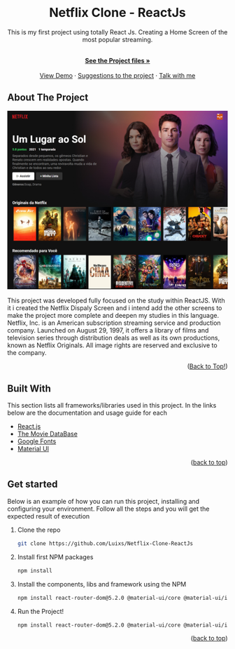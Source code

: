 

<!-- MAIN PAGE -->
<br />
<div align="center" id="top">
  <h1 align="center">Netflix Clone - ReactJs</h1>
  This is my first project using totally React Js. Creating a Home Screen of the most popular streaming.
  <p align="center">
    <br />
    <a href=""><strong>See the Project files »</strong></a>
    <br />
    <br />
    <a href="https://github.com/Luixs/Netflix-Clone-ReactJs/tree/main/src/website-demo">View Demo</a>
    ·
    <a href="https://www.linkedin.com/in/luis-tarlino/">Suggestions to the project</a>
    ·
    <a href="https://www.linkedin.com/in/luis-tarlino/">Talk with me</a>
  </p>
</div>

<!-- ABOUT THE PROJECT -->
<div id= "about-the-project">
  <h2>About The Project</h2>

  [![Product Name Screen Shot][product-screenshot]](https://example.com)

  This project was developed fully focused on the study within ReactJS. With it i created the Netflix Dispaly Screen and i intend add the other screens to make the project more complete and deepen my studies in this language. <br/>
  Netflix, Inc. is an American subscription streaming service and production company. Launched on August 29, 1997, it offers a library of films and television series through distribution deals as well as its own productions, known as Netflix Originals. All image rights are reserved and exclusive to the company.
  <p align="right">(<a href="#top">Back to Top!</a>)</p>
</div

 
<div id="Built-With">
  <h2>Built With</h2>

  This section lists all frameworks/libraries used in this project. In the links below are the documentation and usage guide for each

  * [React.js](https://reactjs.org/)
  * [The Movie DataBase](https://www.themoviedb.org)
  * [Google Fonts](https://fonts.google.com)
  * [Material UI](https://v4.mui.com/components/material-icons/)

  <p align="right">(<a href="#top">back to top</a>)</p>
<div/>
  
 
 
<div id= "Started"><h2>Get started</h2>

Below is an example of how you can run this project, installing and configuring your environment.
Follow all the steps and you will get the expected result of execution

1. Clone the repo
   ```sh
   git clone https://github.com/Luixs/Netflix-Clone-ReactJs
   ```
2. Install first NPM packages
   ```sh
   npm install  
   ```
3. Install the components, libs and framework using the NPM
   ```sh
   npm install react-router-dom@5.2.0 @material-ui/core @material-ui/icons --save react-select
   ```
4. Run the Project!
   ```sh
   npm install react-router-dom@5.2.0 @material-ui/core @material-ui/icons --save react-select
   ```  

<p align="right">(<a href="#top">back to top</a>)</p>
  
<div/>
  
  <!-- MARKDOWN LINKS & IMAGES -->
  [product-screenshot]: src/website-demo/Desktop-Screen1.jpg

